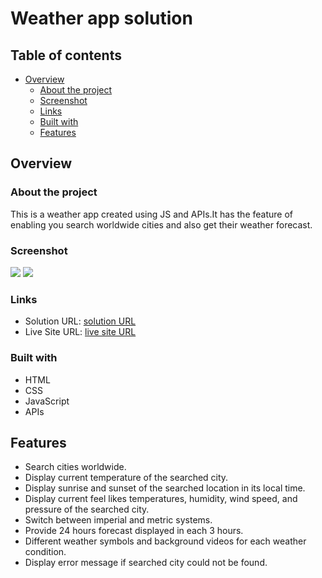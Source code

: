 # Weather app solution

## Table of contents

- [Overview](#overview)
  - [About the project](#About-the-project)
  - [Screenshot](#screenshot)
  - [Links](#links)
  - [Built with](#built-with)
  - [Features](#features)
  
  


## Overview

### About the project

This is a weather app created using JS and APIs.It has the feature of enabling you search worldwide cities and also get their weather forecast.

### Screenshot

![](/dist/images/light_mode_thee.png)
![](/dist/images/dark_mode_theme.png)

### Links

- Solution URL: [solution URL](https://github.com/nickonyi/Weather-app.git)
- Live Site URL: [live site URL](https://nickonyi.github.io/Weather-app/)


### Built with

- HTML
- CSS 
- JavaScript
- APIs

## Features
- Search cities worldwide.
- Display current temperature of the searched city.
- Display sunrise and sunset of the searched location in its local time.
- Display current feel likes temperatures, humidity, wind speed, and pressure of the searched city.
- Switch between imperial and metric systems.
- Provide 24 hours forecast displayed in each 3 hours.
- Different weather symbols and background videos for each weather condition.
- Display error message if searched city could not be found.








